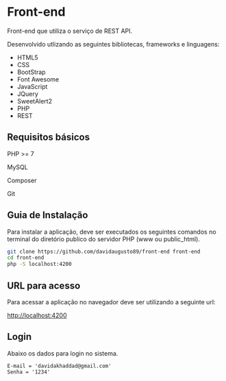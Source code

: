# Front-end
Front-end que utiliza o serviço de REST API.

Desenvolvido utlizando as seguintes bibliotecas, frameworks e linguagens:
* HTML5
* CSS
* BootStrap
* Font Awesome
* JavaScript
* JQuery
* SweetAlert2
* PHP
* REST

## Requisitos básicos

PHP >= 7

MySQL

Composer

Git


## Guia de Instalação

Para instalar a aplicação, deve ser executados os seguintes comandos no terminal do diretório publico do servidor PHP (www ou public_html).

```sh
git clone https://github.com/davidaugusto89/front-end front-end
cd front-end
php -S localhost:4200
```


## URL para acesso

Para acessar a aplicação no navegador deve ser utilizando a seguinte url:

[http://localhost:4200](http://localhost:4200)


## Login

Abaixo os dados para login no sistema.

    E-mail = 'davidakhaddad@gmail.com'
	Senha = '1234'

